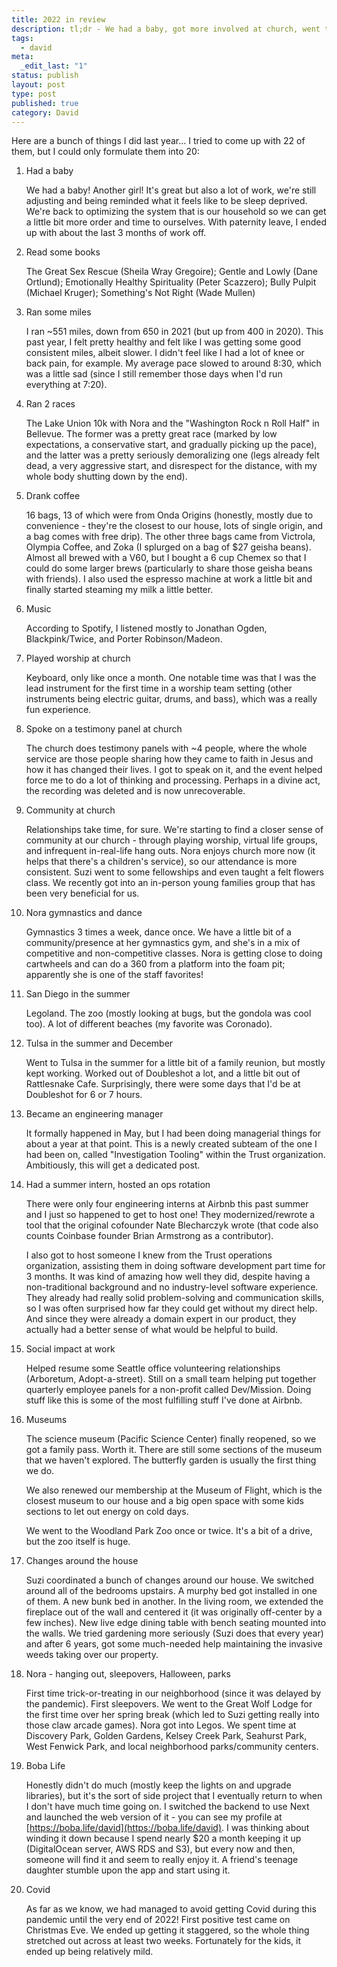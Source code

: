```yaml
---
title: 2022 in review
description: tl;dr - We had a baby, got more involved at church, went to San Diego, and I became a manager.
tags:
  - david
meta:
  _edit_last: "1"
status: publish
layout: post
type: post
published: true
category: David
---
```


Here are a bunch of things I did last year... I tried to come up with 22 of them, but I could only formulate them into 20:

1. Had a baby

    We had a baby! Another girl! It's great but also a lot of work, we're still adjusting and being reminded what it feels like to be sleep deprived. We're back to optimizing the system that is our household so we can get a little bit more order and time to ourselves. With paternity leave, I ended up with about the last 3 months of work off.

2. Read some books

    The Great Sex Rescue (Sheila Wray Gregoire); Gentle and Lowly (Dane Ortlund); Emotionally Healthy Spirituality (Peter Scazzero); Bully Pulpit (Michael Kruger); Something's Not Right (Wade Mullen)

3. Ran some miles

    I ran ~551 miles, down from 650 in 2021 (but up from 400 in 2020). This past year, I felt pretty healthy and felt like I was getting some good consistent miles, albeit slower. I didn't feel like I had a lot of knee or back pain, for example. My average pace slowed to around 8:30, which was a little sad (since I still remember those days when I'd run everything at 7:20).

4. Ran 2 races

    The Lake Union 10k with Nora and the "Washington Rock n Roll Half" in Bellevue. The former was a pretty great race (marked by low expectations, a conservative start, and gradually picking up the pace), and the latter was a pretty seriously demoralizing one (legs already felt dead, a very aggressive start, and disrespect for the distance, with my whole body shutting down by the end).

5. Drank coffee

    16 bags, 13 of which were from Onda Origins (honestly, mostly due to convenience - they're the closest to our house, lots of single origin, and a bag comes with free drip). The other three bags came from Victrola, Olympia Coffee, and Zoka (I splurged on a bag of $27 geisha beans). Almost all brewed with a V60, but I bought a 6 cup Chemex so that I could do some larger brews (particularly to share those geisha beans with friends). I also used the espresso machine at work a little bit and finally started steaming my milk a little better.

6. Music

    According to Spotify, I listened mostly to Jonathan Ogden, Blackpink/Twice, and Porter Robinson/Madeon.

7. Played worship at church

    Keyboard, only like once a month. One notable time was that I was the lead instrument for the first time in a worship team setting (other instruments being electric guitar, drums, and bass), which was a really fun experience.

8. Spoke on a testimony panel at church

    The church does testimony panels with ~4 people, where the whole service are those people sharing how they came to faith in Jesus and how it has changed their lives. I got to speak on it, and the event helped force me to do a lot of thinking and processing. Perhaps in a divine act, the recording was deleted and is now unrecoverable.

9. Community at church

    Relationships take time, for sure. We're starting to find a closer sense of community at our church - through playing worship, virtual life groups, and infrequent in-real-life hang outs. Nora enjoys church more now (it helps that there's a children's service), so our attendance is more consistent. Suzi went to some fellowships and even taught a felt flowers class. We recently got into an in-person young families group that has been very beneficial for us.

10. Nora gymnastics and dance

    Gymnastics 3 times a week, dance once. We have a little bit of a community/presence at her gymnastics gym, and she's in a mix of competitive and non-competitive classes. Nora is getting close to doing cartwheels and can do a 360 from a platform into the foam pit; apparently she is one of the staff favorites!

11. San Diego in the summer

    Legoland. The zoo (mostly looking at bugs, but the gondola was cool too). A lot of different beaches (my favorite was Coronado).

12. Tulsa in the summer and December

    Went to Tulsa in the summer for a little bit of a family reunion, but mostly kept working. Worked out of Doubleshot a lot, and a little bit out of Rattlesnake Cafe. Surprisingly, there were some days that I'd be at Doubleshot for 6 or 7 hours.

13. Became an engineering manager

    It formally happened in May, but I had been doing managerial things for about a year at that point. This is a newly created subteam of the one I had been on, called "Investigation Tooling" within the Trust organization. Ambitiously, this will get a dedicated post.

14. Had a summer intern, hosted an ops rotation

    There were only four engineering interns at Airbnb this past summer and I just so happened to get to host one! They modernized/rewrote a tool that the original cofounder Nate Blecharczyk wrote (that code also counts Coinbase founder Brian Armstrong as a contributor).

    I also got to host someone I knew from the Trust operations organization, assisting them in doing software development part time for 3 months. It was kind of amazing how well they did, despite having a non-traditional background and no industry-level software experience. They already had really solid problem-solving and communication skills, so I was often surprised how far they could get without my direct help. And since they were already a domain expert in our product, they actually had a better sense of what would be helpful to build.

15. Social impact at work

    Helped resume some Seattle office volunteering relationships (Arboretum, Adopt-a-street). Still on a small team helping put together quarterly employee panels for a non-profit called Dev/Mission. Doing stuff like this is some of the most fulfilling stuff I've done at Airbnb.

16. Museums

    The science museum (Pacific Science Center) finally reopened, so we got a family pass. Worth it. There are still some sections of the museum that we haven't explored. The butterfly garden is usually the first thing we do.

    We also renewed our membership at the Museum of Flight, which is the closest museum to our house and a big open space with some kids sections to let out energy on cold days.

    We went to the Woodland Park Zoo once or twice. It's a bit of a drive, but the zoo itself is huge.

17. Changes around the house

    Suzi coordinated a bunch of changes around our house. We switched around all of the bedrooms upstairs. A murphy bed got installed in one of them. A new bunk bed in another. In the living room, we extended the fireplace out of the wall and centered it (it was originally off-center by a few inches). New live edge dining table with bench seating mounted into the walls. We tried gardening more seriously (Suzi does that every year) and after 6 years, got some much-needed help maintaining the invasive weeds taking over our property.

18. Nora - hanging out, sleepovers, Halloween, parks

    First time trick-or-treating in our neighborhood (since it was delayed by the pandemic). First sleepovers. We went to the Great Wolf Lodge for the first time over her spring break (which led to Suzi getting really into those claw arcade games). Nora got into Legos. We spent time at Discovery Park, Golden Gardens, Kelsey Creek Park, Seahurst Park, West Fenwick Park, and local neighborhood parks/community centers.

19. Boba Life

    Honestly didn't do much (mostly keep the lights on and upgrade libraries), but it's the sort of side project that I eventually return to when I don't have much time going on. I switched the backend to use Next and launched the web version of it - you can see my profile at [https://boba.life/david](https://boba.life/david). I was thinking about winding it down because I spend nearly $20 a month keeping it up (DigitalOcean server, AWS RDS and S3), but every now and then, someone will find it and seem to really enjoy it. A friend's teenage daughter stumble upon the app and start using it.


20. Covid

    As far as we know, we had managed to avoid getting Covid during this pandemic until the very end of 2022! First positive test came on Christmas Eve. We ended up getting it staggered, so the whole thing stretched out across at least two weeks. Fortunately for the kids, it ended up being relatively mild.
